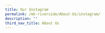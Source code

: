 ```yaml
---
title: Our Instagram
permalink: /mk-riverside/About-Us/instagram/
description: ""
third_nav_title: About Us
---
```

